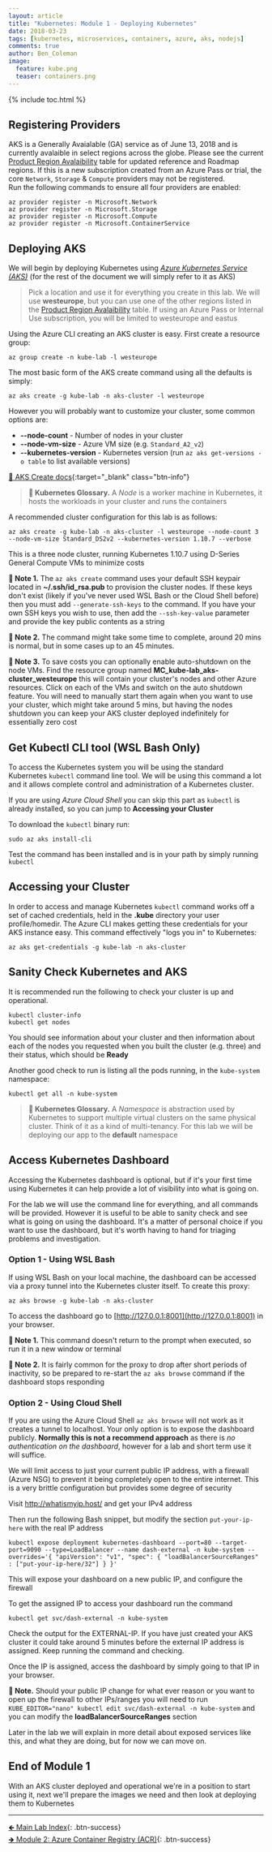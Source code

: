 ```yaml
---
layout: article
title: "Kubernetes: Module 1 - Deploying Kubernetes"
date: 2018-03-23
tags: [kubernetes, microservices, containers, azure, aks, nodejs]
comments: true
author: Ben_Coleman
image:
  feature: kube.png
  teaser: containers.png
---
```


{% include toc.html %}

## Registering Providers

AKS is a Generally Avaialable (GA) service as of June 13, 2018 and is currently avalaible in select regions across the globe. Please see the current [Product Region Avalaibility](https://azure.microsoft.com/en-us/global-infrastructure/services/?products=kubernetes-service&regions=all) table for updated reference and Roadmap regions.
If this is a new subscription created from an Azure Pass or trial, the core `Network`, `Storage` & `Compute` providers may not be registered.  
Run the following commands to ensure all four providers are enabled:
```
az provider register -n Microsoft.Network
az provider register -n Microsoft.Storage
az provider register -n Microsoft.Compute
az provider register -n Microsoft.ContainerService
```

## Deploying AKS
We will begin by deploying Kubernetes using [*Azure Kubernetes Service (AKS)*](https://azure.microsoft.com/en-us/services/container-service/) (for the rest of the document we will simply refer to it as AKS)


> Pick a location and use it for everything you create in this lab. We will use **westeurope**, but you can use one of the other regions listed in the [Product Region Avalaibility](https://azure.microsoft.com/en-us/global-infrastructure/services/?products=kubernetes-service&regions=all) table. If using an Azure Pass or Internal Use subscription, you will be limited to westeurope and eastus

Using the Azure CLI creating an AKS cluster is easy. First create a resource group:
```
az group create -n kube-lab -l westeurope
```

The most basic form of the AKS create command using all the defaults is simply:
```
az aks create -g kube-lab -n aks-cluster -l westeurope
```

However you will probably want to customize your cluster, some common options are:
- **\-\-node-count** - Number of nodes in your cluster
- **\-\-node-vm-size** - Azure VM size (e.g. `Standard_A2_v2`)
- **\-\-kubernetes-version** - Kubernetes version (run `az aks get-versions -o table` to list available versions)

[📘 AKS Create docs](https://docs.microsoft.com/en-us/cli/azure/aks?view=azure-cli-latest#az-aks-create){:target="_blank" class="btn-info"}

> **📕 Kubernetes Glossary.** A *Node* is a worker machine in Kubernetes, it hosts the workloads in your cluster and runs the containers

A recommended cluster configuration for this lab is as follows:
```
az aks create -g kube-lab -n aks-cluster -l westeurope --node-count 3 --node-vm-size Standard_DS2v2 --kubernetes-version 1.10.7 --verbose
```
This is a three node cluster, running Kubernetes 1.10.7 using D-Series General Compute VMs to minimize costs  

**💬 Note 1.** The `az aks create` command uses your default SSH keypair located in **~/.ssh/id_rsa.pub** to provision the cluster nodes. If these keys don't exist (likely if you've never used WSL Bash or the Cloud Shell before) then you must add `--generate-ssh-keys` to the command. If you have your own SSH keys you wish to use, then add the `--ssh-key-value` parameter and provide the key public contents as a string

**💬 Note 2.** The command might take some time to complete, around 20 mins is normal, but in some cases up to an 45 minutes.

**💬 Note 3.** To save costs you can optionally enable auto-shutdown on the node VMs. Find the resource group named **MC_kube-lab_aks-cluster_westeurope** this will contain your cluster's nodes and other Azure resources. Click on each of the VMs and switch on the auto shutdown feature. You will need to manually start them again when you want to use your cluster, which might take around 5 mins, but having the nodes shutdown you can keep your AKS cluster deployed indefinitely for essentially zero cost


## Get Kubectl CLI tool (WSL Bash Only)
To access the Kubernetes system you will be using the standard Kubernetes `kubectl` command line tool. We will be using this command a lot and it allows complete control and administration of a Kubernetes cluster.  

If you are using *Azure Cloud Shell* you can skip this part as `kubectl` is already installed, so you can jump to **Accessing your Cluster**

To download the `kubectl` binary run:
```
sudo az aks install-cli
```

Test the command has been installed and is in your path by simply running `kubectl`

## Accessing your Cluster
In order to access and manage Kubernetes `kubectl` command works off a set of cached credentials, held in the **.kube** directory your user profile/homedir. The Azure CLI makes getting these credentials for your AKS instance easy. This command effectively "logs you in" to Kubernetes:
```
az aks get-credentials -g kube-lab -n aks-cluster
```

## Sanity Check Kubernetes and AKS
It is recommended run the following to check your cluster is up and operational.
```
kubectl cluster-info
kubectl get nodes
```
You should see information about your cluster and then information about each of the nodes you requested when you built the cluster (e.g. three) and their status, which should be **Ready**


Another good check to run is listing all the pods running, in the `kube-system` namespace:
```
kubectl get all -n kube-system
```
> **📕 Kubernetes Glossary.** A *Namespace* is abstraction used by Kubernetes to support multiple virtual clusters on the same physical cluster. Think of it as a kind of multi-tenancy. For this lab we will be deploying our app to the **default** namespace


## Access Kubernetes Dashboard 
Accessing the Kubernetes dashboard is optional, but if it's your first time using Kubernetes it can help provide a lot of visibility into what is going on. 

For the lab we will use the command line for everything, and all commands will be provided. However it is useful to be able to sanity check and see what is going on using the dashboard. It's a matter of personal choice if you want to use the dashboard, but it's worth having to hand for triaging problems and investigation.

### Option 1 - Using WSL Bash 
If using WSL Bash on your local machine, the dashboard can be accessed via a proxy tunnel into the Kubernetes cluster itself. To create this proxy:
```
az aks browse -g kube-lab -n aks-cluster
```
To access the dashboard go to [http://127.0.0.1:8001](http://127.0.0.1:8001) in your browser. 

**💬 Note 1.** This command doesn't return to the prompt when executed, so run it in a new window or terminal

**💬 Note 2.**  It is fairly common for the proxy to drop after short periods of inactivity, so be prepared to re-start the `az aks browse` command if the dashboard stops responding

### Option 2 - Using Cloud Shell
If you are using the Azure Cloud Shell `az aks browse` will not work as it creates a tunnel to localhost. Your only option is to expose the dashboard publicly. **Normally this is not a recommend approach** as there is *no authentication on the dashboard*, however for a lab and short term use it will suffice. 

We will limit access to just your current public IP address, with a firewall (Azure NSG) to prevent it being completely open to the entire internet. This is a very brittle configuration but provides some degree of security

Visit http://whatismyip.host/ and get your IPv4 address

Then run the following Bash snippet, but modify the section `put-your-ip-here` with the real IP address
```
kubectl expose deployment kubernetes-dashboard --port=80 --target-port=9090 --type=LoadBalancer --name dash-external -n kube-system --overrides='{ "apiVersion": "v1", "spec": { "loadBalancerSourceRanges" : ["put-your-ip-here/32"] } }'
```
This will expose your dashboard on a new public IP, and configure the firewall 

To get the assigned IP to access your dashboard run the command  
```
kubectl get svc/dash-external -n kube-system
```
Check the output for the EXTERNAL-IP. If you have just created your AKS cluster it could take around 5 minutes before the external IP address is assigned. Keep running the command and checking.

Once the IP is assigned, access the dashboard by simply going to that IP in your browser.

**💬 Note.**  Should your public IP change for what ever reason or you want to open up the firewall to other IPs/ranges you will need to run `KUBE_EDITOR="nano" kubectl edit svc/dash-external -n kube-system` and you can modify the **loadBalancerSourceRanges** section 

Later in the lab we will explain in more detail about exposed services like this, and what they are doing, but for now we can move on.


## End of Module 1
With an AKS cluster deployed and operational we're in a position to start using it, next we'll prepare the images we need and then look at deploying them to Kubernetes 

---

[🡸 Main Lab Index](..){: .btn-success}  
[🡺 Module 2: Azure Container Registry (ACR)](../part2){: .btn-success}
